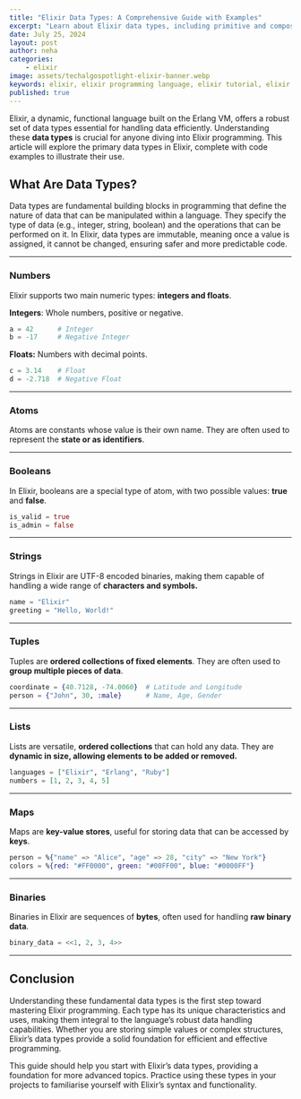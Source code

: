 ```yaml
---
title: "Elixir Data Types: A Comprehensive Guide with Examples"
excerpt: "Learn about Elixir data types, including primitive and composite types, and their usage in Elixir programming. This guide covers integers, floats, booleans, atoms, strings, lists, tuples, and maps."
date: July 25, 2024
layout: post
author: neha
categories:
    - elixir
image: assets/techalgospotlight-elixir-banner.webp
keywords: elixir, elixir programming language, elixir tutorial, elixir for beginners, functional programming, data types, elixir data types
published: true
---
```


Elixir, a dynamic, functional language built on the Erlang VM, offers a robust set of data types essential for handling data efficiently. Understanding these **data types** is crucial for anyone diving into Elixir programming. This article will explore the primary data types in Elixir, complete with code examples to illustrate their use.

What Are Data Types?
--------------------

Data types are fundamental building blocks in programming that define the nature of data that can be manipulated within a language. They specify the type of data (e.g., integer, string, boolean) and the operations that can be performed on it. In Elixir, data types are immutable, meaning once a value is assigned, it cannot be changed, ensuring safer and more predictable code.

* * *

### Numbers

Elixir supports two main numeric types: **integers and floats**.

**Integers**: Whole numbers, positive or negative.

```elixir
a = 42      # Integer
b = -17     # Negative Integer
```


**Floats:** Numbers with decimal points.

```elixir
c = 3.14    # Float
d = -2.718  # Negative Float
```


* * *

### Atoms

Atoms are constants whose value is their own name. They are often used to represent the **state or as identifiers**.

* * *

### Booleans

In Elixir, booleans are a special type of atom, with two possible values: **true** and **false**.

```elixir
is_valid = true
is_admin = false
```


* * *

### Strings

Strings in Elixir are UTF-8 encoded binaries, making them capable of handling a wide range of **characters and symbols.**

```elixir
name = "Elixir"
greeting = "Hello, World!"
```


* * *

### Tuples

Tuples are **ordered collections of fixed elements**. They are often used to **group multiple pieces of data**.

```elixir
coordinate = {40.7128, -74.0060}  # Latitude and Longitude
person = {"John", 30, :male}      # Name, Age, Gender
```


* * *

### Lists

Lists are versatile, **ordered collections** that can hold any data. They are **dynamic in size, allowing elements to be added or removed.**

```elixir
languages = ["Elixir", "Erlang", "Ruby"]
numbers = [1, 2, 3, 4, 5]
```


* * *

### Maps

Maps are **key-value stores**, useful for storing data that can be accessed by **keys**.

```elixir
person = %{"name" => "Alice", "age" => 28, "city" => "New York"}
colors = %{red: "#FF0000", green: "#00FF00", blue: "#0000FF"}
```


* * *

### Binaries

Binaries in Elixir are sequences of **bytes**, often used for handling **raw binary data**.

```elixir
binary_data = <<1, 2, 3, 4>>
```


* * *

Conclusion
----------

Understanding these fundamental data types is the first step toward mastering Elixir programming. Each type has its unique characteristics and uses, making them integral to the language’s robust data handling capabilities. Whether you are storing simple values or complex structures, Elixir’s data types provide a solid foundation for efficient and effective programming.

This guide should help you start with Elixir’s data types, providing a foundation for more advanced topics. Practice using these types in your projects to familiarise yourself with Elixir’s syntax and functionality.